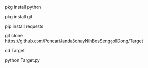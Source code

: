 pkg install python

pkg install git

pip install requests

git clone https://github.com/PencariJandaBohayNihBosSenggollDong/Target

cd Target

python Target.py
